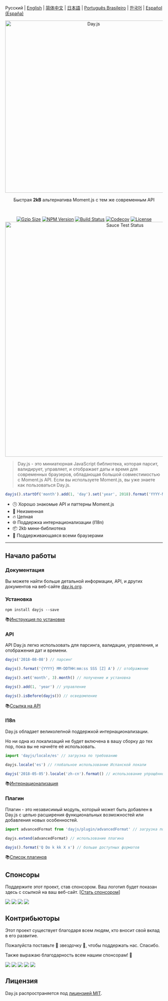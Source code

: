 Русский | [English](../../README.md) | [简体中文](../zh-cn/README.zh-CN.md) | [日本語](../ja/README-ja.md) | [Português Brasileiro](../pt-br/README-pt-br.md) | [한국어](../ko/README-ko.md) | [Español (España)](../es-es/README-es-es.md)

<p align="center"><a href="https://day.js.org/ru/" target="_blank" rel="noopener noreferrer"><img width="550"
                                                                             src="https://user-images.githubusercontent.com/17680888/39081119-3057bbe2-456e-11e8-862c-646133ad4b43.png"
                                                                             alt="Day.js"></a></p>
<p align="center">Быстрая <b>2kB</b> альтернатива Moment.js с тем же современным API</p>
<br>
<p align="center">
    <a href="https://unpkg.com/dayjs"><img
            src="https://img.badgesize.io/https://unpkg.com/dayjs?compression=gzip&style=flat-square"
            alt="Gzip Size"></a>
    <a href="https://www.npmjs.com/package/dayjs"><img src="https://img.shields.io/npm/v/dayjs.svg?style=flat-square&colorB=51C838"
                                                       alt="NPM Version"></a>
    <a href="https://travis-ci.org/iamkun/dayjs"><img
            src="https://img.shields.io/travis/iamkun/dayjs/master.svg?style=flat-square" alt="Build Status"></a>
    <a href="https://codecov.io/gh/iamkun/dayjs"><img
            src="https://img.shields.io/codecov/c/github/iamkun/dayjs/master.svg?style=flat-square" alt="Codecov"></a>
    <a href="https://github.com/iamkun/dayjs/blob/master/LICENSE"><img
            src="https://img.shields.io/badge/license-MIT-brightgreen.svg?style=flat-square" alt="License"></a>
    <br>
    <a href="https://saucelabs.com/u/dayjs">
        <img width="750" src="https://user-images.githubusercontent.com/17680888/40040137-8e3323a6-584b-11e8-9dba-bbe577ee8a7b.png" alt="Sauce Test Status">
    </a>
</p>

> Day.js - это миниатюрная JavaScript библиотека, которая парсит, валидирует, управляет, и отображает даты и время для современных браузеров, обладающая большой совместимостью с Moment.js API. Если вы используете Moment.js, вы уже знаете как пользоваться Day.js.

```js
dayjs().startOf('month').add(1, 'day').set('year', 2018).format('YYYY-MM-DD HH:mm:ss');
```

* 🕒 Хорошо знакомые API и паттерны Moment.js
* 💪 Неизменная
* 🔥 Цепная
* 🌐 Поддержка интернационализации (I18n)
* 📦 2kb мини-библиотека
* 👫 Поддерживающаяся всеми браузерами

---

## Начало работы

### Документация

Вы можете найти больше детальной информации, API, и других документов на веб-сайте [day.js.org](https://day.js.org/).

### Установка

```console
npm install dayjs --save
```

📚[Инструкция по установке](https://day.js.org/docs/ru/installation/installation)

### API

API Day.js легко использовать для парсинга, валидации, управления, и отображения дат и времени.

```javascript
dayjs('2018-08-08') // парсинг

dayjs().format('{YYYY} MM-DDTHH:mm:ss SSS [Z] A') // отображение

dayjs().set('month', 3).month() // получение и установка

dayjs().add(1, 'year') // управление

dayjs().isBefore(dayjs()) // осведомление
```

📚[Ссылка на API](https://day.js.org/docs/ru/parse/parse)

### I18n

Day.js обладает великолепной поддержкой интернационализации.

Но ни одна из локализаций не будет включена в вашу сборку до тех пор, пока вы не начнёте её использовать.
```javascript
import 'dayjs/locale/es' // загрузка по требованию

dayjs.locale('es') // глобальное использование Испанской локали 

dayjs('2018-05-05').locale('zh-cn').format() // использование упрощённой Китайской локали в конкретном случае
```
📚[Интернационализация](https://day.js.org/docs/ru/i18n/i18n)

### Плагин

Плагин - это независимый модуль, который может быть добавлен в Day.js с целью расширения функциональных возможностей или добавления новых особенностей.

```javascript
import advancedFormat from 'dayjs/plugin/advancedFormat' // загрузка по требованию

dayjs.extend(advancedFormat) // использование плагина

dayjs().format('Q Do k kk X x') // больше доступных форматов
```

📚[Список плагинов](https://day.js.org/docs/ru/plugin/plugin)

## Спонсоры

Поддержите этот проект, став спонсором. Ваш логотип будет показан здесь с ссылкой на ваш веб-сайт. [[Стать спонсором](https://opencollective.com/dayjs#sponsor)]

<a href="https://opencollective.com/dayjs/sponsor/0/website" target="_blank"><img src="https://opencollective.com/dayjs/sponsor/0/avatar.svg"></a>
<a href="https://opencollective.com/dayjs/sponsor/1/website" target="_blank"><img src="https://opencollective.com/dayjs/sponsor/1/avatar.svg"></a>
<a href="https://opencollective.com/dayjs/sponsor/2/website" target="_blank"><img src="https://opencollective.com/dayjs/sponsor/2/avatar.svg"></a>
<a href="https://opencollective.com/dayjs/sponsor/3/website" target="_blank"><img src="https://opencollective.com/dayjs/sponsor/3/avatar.svg"></a>

## Контрибьюторы

Этот проект существует благодаря всем людям, кто вносит свой вклад в его развитие.

Пожалуйста поставьте 💖 звездочку 💖, чтобы поддержать нас. Спасибо.

Также выражаю благодарность всем нашим спонсорам! 🙏

<a href="https://opencollective.com/dayjs/backer/0/website?requireActive=false" target="_blank"><img src="https://opencollective.com/dayjs/backer/0/avatar.svg?requireActive=false"></a>
<a href="https://opencollective.com/dayjs/backer/1/website?requireActive=false" target="_blank"><img src="https://opencollective.com/dayjs/backer/1/avatar.svg?requireActive=false"></a>
<a href="https://opencollective.com/dayjs/backer/2/website?requireActive=false" target="_blank"><img src="https://opencollective.com/dayjs/backer/2/avatar.svg?requireActive=false"></a>
<a href="https://opencollective.com/dayjs/backer/3/website?requireActive=false" target="_blank"><img src="https://opencollective.com/dayjs/backer/3/avatar.svg?requireActive=false"></a>
<a href="https://opencollective.com/dayjs#backers" target="_blank"><img src="https://opencollective.com/dayjs/contributors.svg?width=890" /></a>

## Лицензия

Day.js распространяется под [лицензией MIT](./LICENSE-ru).
